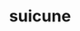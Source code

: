 ---
id: 245
title: suicune
types: [water]
image: https://raw.githubusercontent.com/PokeAPI/sprites/master/sprites/pokemon/245.png
---